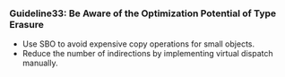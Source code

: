 ### Guideline33: Be Aware of the Optimization Potential of Type Erasure
+ Use SBO to avoid expensive copy operations for small objects.
+ Reduce the number of indirections by implementing virtual dispatch manually.